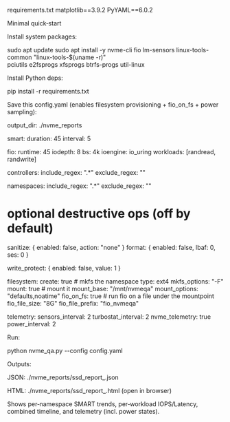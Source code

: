 requirements.txt
matplotlib==3.9.2
PyYAML==6.0.2

Minimal quick‑start

Install system packages:

sudo apt update
sudo apt install -y nvme-cli fio lm-sensors linux-tools-common "linux-tools-$(uname -r)" \
  pciutils e2fsprogs xfsprogs btrfs-progs util-linux


Install Python deps:

pip install -r requirements.txt


Save this config.yaml (enables filesystem provisioning + fio_on_fs + power sampling):

output_dir: ./nvme_reports

smart:
  duration: 45
  interval: 5

fio:
  runtime: 45
  iodepth: 8
  bs: 4k
  ioengine: io_uring
  workloads: [randread, randwrite]

controllers:
  include_regex: ".*"
  exclude_regex: ""

namespaces:
  include_regex: ".*"
  exclude_regex: ""

# optional destructive ops (off by default)
sanitize: { enabled: false, action: "none" }
format:   { enabled: false, lbaf: 0, ses: 0 }

write_protect: { enabled: false, value: 1 }

filesystem:
  create: true          # mkfs the namespace
  type: ext4
  mkfs_options: "-F"
  mount: true           # mount it
  mount_base: "/mnt/nvmeqa"
  mount_options: "defaults,noatime"
  fio_on_fs: true       # run fio on a file under the mountpoint
  fio_file_size: "8G"
  fio_file_prefix: "fio_nvmeqa"

telemetry:
  sensors_interval: 2
  turbostat_interval: 2
  nvme_telemetry: true
  power_interval: 2


Run:

python nvme_qa.py --config config.yaml


Outputs:

JSON: ./nvme_reports/ssd_report_<timestamp>.json

HTML: ./nvme_reports/ssd_report_<timestamp>.html (open in browser)

Shows per‑namespace SMART trends, per‑workload IOPS/Latency, combined timeline, and telemetry (incl. power states).
